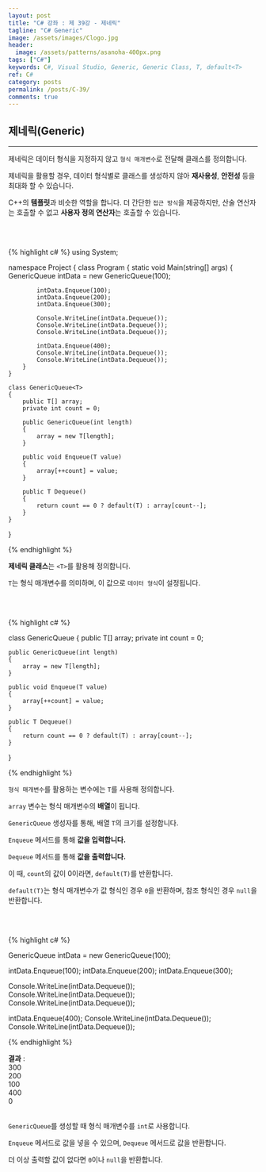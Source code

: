 ```yaml
---
layout: post
title: "C# 강좌 : 제 39강 - 제네릭"
tagline: "C# Generic"
image: /assets/images/Clogo.jpg
header:
  image: /assets/patterns/asanoha-400px.png
tags: ["C#"]
keywords: C#, Visual Studio, Generic, Generic Class, T, default<T> 
ref: C#
category: posts
permalink: /posts/C-39/
comments: true
---
```


## 제네릭(Generic) ##
----------

제네릭은 데이터 형식을 지정하지 않고 `형식 매개변수`로 전달해 클래스를 정의합니다.

제네릭을 활용할 경우, 데이터 형식별로 클래스를 생성하지 않아 **재사용성**, **안전성** 등을 최대화 할 수 있습니다.

C++의 **템플릿**과 비슷한 역할을 합니다. 더 간단한 `접근 방식`을 제공하지만, 산술 연산자는 호출할 수 없고 **사용자 정의 연산자**는 호출할 수 있습니다. 

<br>
<br>

{% highlight c# %}
using System;

namespace Project
{
    class Program
    {
        static void Main(string[] args)
        {
            GenericQueue<int> intData = new GenericQueue<int>(100);

            intData.Enqueue(100);
            intData.Enqueue(200);
            intData.Enqueue(300);

            Console.WriteLine(intData.Dequeue());
            Console.WriteLine(intData.Dequeue());
            Console.WriteLine(intData.Dequeue());

            intData.Enqueue(400);
            Console.WriteLine(intData.Dequeue());
            Console.WriteLine(intData.Dequeue());
        }   
    }

    class GenericQueue<T>
    {
        public T[] array;
        private int count = 0;

        public GenericQueue(int length)
        {
            array = new T[length];
        }

        public void Enqueue(T value)
        {
            array[++count] = value;
        } 

        public T Dequeue()
        {
            return count == 0 ? default(T) : array[count--];
        }
    }
}

{% endhighlight %}

**제네릭 클래스**는 `<T>`를 활용해 정의합니다.

`T`는 형식 매개변수를 의미하며, 이 값으로 `데이터 형식`이 설정됩니다.

<br>
<br>

{% highlight c# %}

class GenericQueue<T>
{
    public T[] array;
    private int count = 0;

    public GenericQueue(int length)
    {
        array = new T[length];
    }

    public void Enqueue(T value)
    {
        array[++count] = value;
    } 

    public T Dequeue()
    {
        return count == 0 ? default(T) : array[count--];
    }
}

{% endhighlight %}

`형식 매개변수`를 활용하는 변수에는 `T`를 사용해 정의합니다.

`array` 변수는 형식 매개변수의 **배열**이 됩니다.

`GenericQueue` 생성자를 통해, 배열 `T`의 크기를 설정합니다.

`Enqueue` 메서드를 통해 **값을 입력합니다.**

`Dequeue` 메서드를 통해 **값을 출력합니다.**

이 때, `count`의 값이 0이라면, `default(T)`를 반환합니다.

`default(T)`는 형식 매개변수가 값 형식인 경우 `0`을 반환하며, 참조 형식인 경우 `null`을 반환합니다.

<br>
<br>

{% highlight c# %}

GenericQueue<int> intData = new GenericQueue<int>(100);

intData.Enqueue(100);
intData.Enqueue(200);
intData.Enqueue(300);

Console.WriteLine(intData.Dequeue());
Console.WriteLine(intData.Dequeue());
Console.WriteLine(intData.Dequeue());

intData.Enqueue(400);
Console.WriteLine(intData.Dequeue());
Console.WriteLine(intData.Dequeue());

{% endhighlight %}

**결과**
:    
300<br>
200<br>
100<br>
400<br>
0<br>
<br>

`GenericQueue`를 생성할 때 형식 매개변수를 `int`로 사용합니다.

`Enqueue` 메서드로 값을 넣을 수 있으며, `Dequeue` 메서드로 값을 반환합니다.

더 이상 출력할 값이 없다면 `0`이나 `null`을 반환합니다.